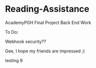 # Reading-Assistance #

AcademyPGH Final Project Back End Work

To Do:

Webhook security??

Gee, I hope my friends are impressed ;(

testing 9
